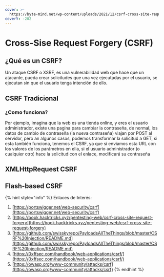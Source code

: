 ```yaml
---
cover: >-
  https://byte-mind.net/wp-content/uploads/2021/12/csrf-cross-site-request-forgery.jpg
coverY: -202
---
```


# Cross-Sise Request Forgery (CSRF)

## ¿Qué es un CSRF?

Un ataque CSRF o XSRF, es una vulnerabilidad web que hace que un atacante, pueda crear solicitudes que una vez ejecutadas por el usuario, se ejecutan sin que el usuario tenga intención de ello.&#x20;

## CSRF Tradicional

### ¿Como funciona?

Por ejemplo, imagina que la web es una tienda online, y eres el usuario administrador, existe una pagina para cambiar la contraseña, de normal, los datos de cambio de contraseña (la nueva contraseña) viajan por POST al servidor, pero an algunos casos, podemos transformar la solicitud a GET, si esta también funciona, tenemos el CSRF, ya que si enviamos esta URL con los valores de los parámetros en ella, si el usuario administrador (o cualquier otro) hace la solicitud con el enlace, modificará su contraseña

## XMLHttpRequest CSRF



## Flash-based CSRF



{% hint style="info" %}
Enlaces de Interés:

1. [https://portswigger.net/web-security/csrf](https://portswigger.net/web-security/csrf)
2. [https://book.hacktricks.xyz/pentesting-web/csrf-cross-site-request-forgery](https://book.hacktricks.xyz/pentesting-web/csrf-cross-site-request-forgery)
3. [https://github.com/swisskyrepo/PayloadsAllTheThings/blob/master/CSRF%20Injection/README.md](https://github.com/swisskyrepo/PayloadsAllTheThings/blob/master/CSRF%20Injection/README.md)
4. [https://0xffsec.com/handbook/web-applications/csrf/](https://0xffsec.com/handbook/web-applications/csrf/)
5. [https://owasp.org/www-community/attacks/csrf](https://owasp.org/www-community/attacks/csrf)
{% endhint %}
